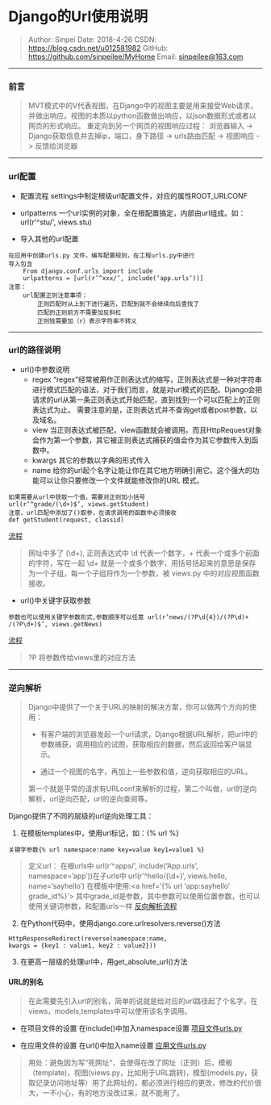 # Django的Url使用说明

>Author: Sinpei 
>Date: 2018-4-26
>CSDN: https://blog.csdn.net/u012581982
>GitHub: https://github.com/sinpeilee/MyHome
>Email: sinpeilee@163.com 

---

### 前言
> MVT模式中的V代表视图，在Django中的视图主要是用来接受Web请求，并做出响应。视图的本质以python函数做出响应，以json数据形式或者以网页的形式响应。
> 重定向到另一个网页的视图响应过程：
> 浏览器输入 -> Django获取信息并去掉ip，端口，身下路径 -> urls路由匹配 -> 视图响应 -> 反馈给浏览器

---

### url配置
- 配置流程
settings中制定根级url配置文件，对应的属性ROOT_URLCONF

- urlpatterns
一个url实例的对象，全在根配置搞定，内部由url组成。如：url(r'^stu/', views.stu)

- 导入其他的url配置
```
在应用中创建urls.py 文件，编写配置规则，在工程urls.py中进行
导入包含
    From django.conf.urls import include
    urlpatterns = [url(r’^xxx/’, include(‘app.urls’))]
注意：
    url配置正则注意事项：
        正则匹配时从上到下进行遍历，匹配到就不会继续向后查找了
        匹配的正则前方不需要加反斜杠
        正则钱需要加（r）表示字符串不转义
```

---

### url的路径说明
- url()中参数说明
   - regex 
“regex”经常被用作正则表达式的缩写，正则表达式是一种对字符串进行模式匹配的语法，对于我们而言，就是对url模式的匹配。Django会把请求的url从第一条正则表达式开始匹配，直到找到一个可以匹配上的正则表达式为止。
需要注意的是，正则表达式并不查询get或者post参数，以及域名。
   - view
当正则表达式被匹配，view函数就会被调用。而且HttpRequest对象会作为第一个参数，其它被正则表达式捕获的值会作为其它参数传入到函数中。
   - kwargs
其它的参数以字典的形式传入
   - name
给你的url起个名字让能让你在其它地方明确引用它。这个强大的功能可以让你只要修改一个文件就能修改你的URL 模式。
```
如果需要从url中获取一个值，需要对正则加小括号
url(r‘^grade/(\d+)$’, views.getStudent)
注意，url匹配中添加了()取参，在请求调用的函数中必须接收 
def getStudent(request, classid)
```

[流程](images/django_url_patterns.png)

> 网址中多了 (\d+), 正则表达式中 \d 代表一个数字，+ 代表一个或多个前面的字符，写在一起 \d+ 就是一个或多个数字，用括号括起来的意思是保存为一个子组，每一个子组将作为一个参数，被 views.py 中的对应视图函数接收。

- url()中关键字获取参数
```
参数也可以使用关键字参数形式,参数顺序可以任意 url(r’news/(?P\d{4})/(?P\d)+
/(?P\d+)$’, views.getNews)
```

[流程](images/django_urls_more.png)

> ?P<value> 将参数传给views里的对应方法

---

### 逆向解析
> Django中提供了一个关于URL的映射的解决方案，你可以做两个方向的使用：
> - 有客户端的浏览器发起一个url请求，Django根据URL解析，把url中的参数捕获，调用相应的试图，获取相应的数据，然后返回给客户端显示。
> 
> - 通过一个视图的名字，再加上一些参数和值，逆向获取相应的URL。
>
>第一个就是平常的请求有URLconf来解析的过程，第二个叫做，url的逆向解析，url逆向匹配，url的逆向查阅等。

Django提供了不同的层级的url逆向处理工具：
 1. 在模板templates中，使用url标记，如：{% url %}
 ```
 关键字参数{% url namespace:name key=value key1=value1 %}
 ```

 > 定义url： 在根urls中 url(r’^apps/’, include(‘App.urls’, namespace=’app’))在子urls中 url(r’^hello/(\d+)’, views.hello, name=’sayhello’) 在模板中使用:<a href=’{% url ‘app:sayhello’ grade_id%}’> 其中grade_id是参数，其中参数可以使用位置参数，也可以使用关键词参数，和配置urls一样 
[反向解析流程](images/django_redirect_revere.png)
 
 2. 在Python代码中，使用django.core.urlresolvers.reverse()方法
 ```
 HttpResponseRedirect(reverse(namespace:name,
 kwargs = {key1 : value1, key2 : value2}))
 ```
 3. 在更高一层级的处理url中，用get_absolute_url()方法

#### URL的别名
> 在此需要先引入url的别名，简单的说就是给对应的url路径起了个名字，在views，models,templates中可以使用该名字调用。

- 在项目文件的设置
在include()中加入namespace设置
 [项目文件urls.py](images/namespace.png)
 
- 在应用文件的设置
在url()中加入name设置
 [应用文件urls.py](images/name.png)
 
> 用处：避免因为写“死网址”，会使得在改了网址（正则）后，模板（template)，视图(views.py，比如用于URL跳转)，模型(models.py，获取记录访问地址等）用了此网址的，都必须进行相应的更改，修改的代价很大，一不小心，有的地方没改过来，就不能用了。
























